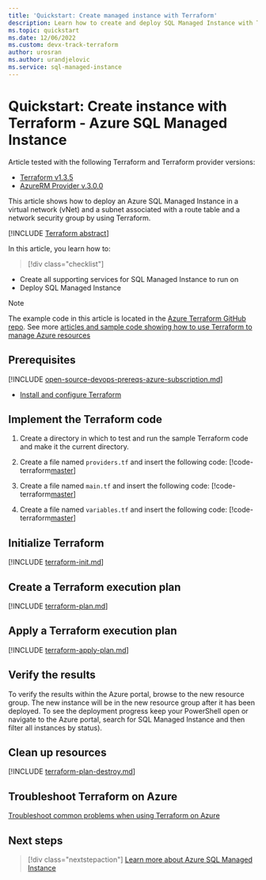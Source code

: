 ```yaml
---
title: 'Quickstart: Create managed instance with Terraform'
description: Learn how to create and deploy SQL Managed Instance with Terraform
ms.topic: quickstart
ms.date: 12/06/2022
ms.custom: devx-track-terraform
author: urosran
ms.author: urandjelovic
ms.service: sql-managed-instance
---
```


# Quickstart: Create instance with Terraform - Azure SQL Managed Instance


Article tested with the following Terraform and Terraform provider versions:

- [Terraform v1.3.5](https://releases.hashicorp.com/terraform/)
- [AzureRM Provider v.3.0.0](https://registry.terraform.io/providers/hashicorp/azurerm/latest/docs)


This article shows how to deploy an Azure SQL Managed Instance in a virtual network (vNet) and a subnet associated with a route table and a network security group by using Terraform.

[!INCLUDE [Terraform abstract](~/../azure-dev-docs-pr/articles/terraform/includes/abstract.md)]

In this article, you learn how to:

> [!div class="checklist"]
* Create all supporting services for SQL Managed Instance to run on
* Deploy SQL Managed Instance


> [!NOTE]
> The example code in this article is located in the [Azure Terraform GitHub repo](https://github.com/Azure/terraform/tree/master/quickstart/101-managed-instance). See more [articles and sample code showing how to use Terraform to manage Azure resources](/azure/terraform)

## Prerequisites

[!INCLUDE [open-source-devops-prereqs-azure-subscription.md](~/../azure-dev-docs-pr/articles/includes/open-source-devops-prereqs-azure-subscription.md)]

- [Install and configure Terraform](/azure/developer/terraform/quickstart-configure)

## Implement the Terraform code

1. Create a directory in which to test and run the sample Terraform code and make it the current directory.

2. Create a file named `providers.tf` and insert the following code:
   [!code-terraform[master](~/../terraform_scripts/quickstart/101-managed-instance/providers.tf)]

3. Create a file named `main.tf` and insert the following code:
   [!code-terraform[master](~/../terraform_scripts/quickstart/101-managed-instance/main.tf)]

4. Create a file named `variables.tf` and insert the following code:
   [!code-terraform[master](~/../terraform_scripts/quickstart/101-managed-instance/variables.tf)]
   

## Initialize Terraform

[!INCLUDE [terraform-init.md](~/../azure-dev-docs-pr/articles/terraform/includes/terraform-init.md)]

## Create a Terraform execution plan

[!INCLUDE [terraform-plan.md](~/../azure-dev-docs-pr/articles/terraform/includes/terraform-plan.md)]

## Apply a Terraform execution plan

[!INCLUDE [terraform-apply-plan.md](~/../azure-dev-docs-pr/articles/terraform/includes/terraform-apply-plan.md)]

## Verify the results

To verify the results within the Azure portal, browse to the new resource group. The new instance will be in the new resource group after it has been deployed. To see the deployment progress keep your PowerShell open or navigate to the Azure portal, search for SQL Managed Instance and then
filter all instances by status). 

## Clean up resources

[!INCLUDE [terraform-plan-destroy.md](~/../azure-dev-docs-pr/articles/terraform/includes/terraform-plan-destroy.md)]

## Troubleshoot Terraform on Azure

[Troubleshoot common problems when using Terraform on Azure](/azure/developer/terraform/troubleshoot)

## Next steps

> [!div class="nextstepaction"]
> [Learn more about Azure SQL Managed Instance](index.yml)